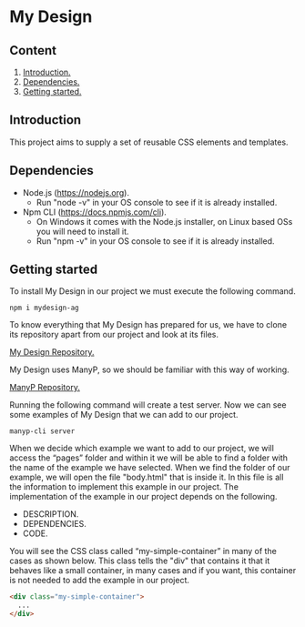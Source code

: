 # My Design #

## Content ##

1. [Introduction.](#Introduction "Introduction")
2. [Dependencies.](#Dependencies "Dependencies")
3. [Getting started.](#GettingStarted "Getting started")

## Introduction <span name="Introduction"></span> ##

This project aims to supply a set of reusable CSS elements and templates.

## Dependencies <span name="Dependencies"></span> ##

* Node.js (https://nodejs.org).
  - Run "node -v" in your OS console to see if it is already installed.
* Npm CLI (https://docs.npmjs.com/cli).
  - On Windows it comes with the Node.js installer, on Linux based OSs you will need to install it.
  - Run "npm -v" in your OS console to see if it is already installed.

## Getting started <span name="GettingStarted"></span> ##

To install My Design in our project we must execute the following command.

~~~
npm i mydesign-ag
~~~

To know everything that My Design has prepared for us, we have to clone its repository apart from our project and look at its files.


[My Design Repository.](https://github.com/andresg9108/mydesign "My Design Repository.")

My Design uses ManyP, so we should be familiar with this way of working.

[ManyP Repository.](https://github.com/andresg9108/manyp "ManyP Repository.")

Running the following command will create a test server. Now we can see some examples of My Design that we can add to our project.

~~~
manyp-cli server
~~~

When we decide which example we want to add to our project, we will access the “pages” folder and within it we will be able to find a folder with the name of the example we have selected. When we find the folder of our example, we will open the file "body.html" that is inside it. In this file is all the information to implement this example in our project. The implementation of the example in our project depends on the following.

- DESCRIPTION.
- DEPENDENCIES.
- CODE.

You will see the CSS class called “my-simple-container” in many of the cases as shown below. This class tells the "div" that contains it that it behaves like a small container, in many cases and if you want, this container is not needed to add the example in our project.

```html
<div class="my-simple-container">
  ...
</div>
```